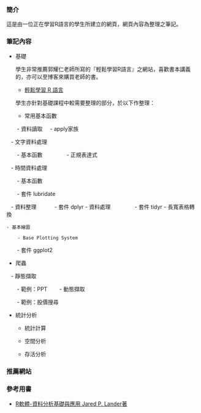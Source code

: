 ### **簡介**
這是由一位正在學習R語言的學生所建立的網頁，網頁內容為整理之筆記。


### **筆記內容**

- 基礎

    學生非常推薦郭耀仁老師所寫的『輕鬆學習R語言』之網站，喜歡書本講義的，亦可以至博客來購買老師的書。

    - [輕鬆學習 R 語言](http://www.learn-r-the-easy-way.tw/chapters/1)

    學生亦針對基礎課程中較需要整理的部分，於以下作整理：

    - 常用基本函數
    
        - 資料讀取
    
        - apply家族
        
    - 文字資料處理
    
        - 基本函數
        
        - 正規表達式
        
    - 時間資料處理
    
        - 基本函數
        
        - 套件 lubridate

    - 資料整理
    
        - 套件 dplyr - 資料處理
        
        - 套件 tidyr - 長寬表格轉換
        
    - 基本繪圖
    
        - Base Plotting System
        
        - 套件 ggplot2

- 爬蟲

    - 靜態擷取
    
        - 範例：PPT
    
    - 動態擷取
    
        - 範例：股價搜尋

- 統計分析

    - 統計計算
    
    - 空間分析
    
    - 存活分析


### **推薦網站**


### **參考用書**

- [R軟體-資料分析基礎與應用 Jared P. Lander著](http://www.flag.com.tw/book/bookinfo.asp?bokno=F8736)
